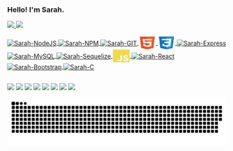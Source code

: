 ### Hello! I'm Sarah.

 <div>
  <a href="https://github.com/petrucc1">
  <img height="180em" src="https://github-readme-stats.vercel.app/api?username=petrucc1&show_icons=true&theme=solarized-dark&include_all_commits=true&count_private=true"/>
  <img height="180em" src="https://github-readme-stats.vercel.app/api/top-langs/?username=petrucc1&layout=compact&langs_count=7&theme=solarized-dark"/>
</div>
  <div style="display: inline_block"><br>
  <img align="center" alt="Sarah-NodeJS" height="30" width="40" src="https://cdn.jsdelivr.net/gh/devicons/devicon/icons/nodejs/nodejs-original.svg">
  <img align="center" alt="Sarah-NPM" height="30" width="40" src="https://cdn.jsdelivr.net/gh/devicons/devicon/icons/npm/npm-original-wordmark.svg">
  <img align="center" alt="Sarah-GIT" height="30" width="40" src="https://cdn.jsdelivr.net/gh/devicons/devicon/icons/git/git-original.svg">
  <img align="center" alt="Sarah-HTML" height="30" width="40" src="https://raw.githubusercontent.com/devicons/devicon/master/icons/html5/html5-original.svg">
  <img align="center" alt="Sarah-CSS" height="30" width="40" src="https://raw.githubusercontent.com/devicons/devicon/master/icons/css3/css3-original.svg">
  <img align="center" alt="Sarah-Express" height="30" width="40" src="https://cdn.jsdelivr.net/gh/devicons/devicon/icons/express/express-original.svg">
  <img align="center" alt="Sarah-MySQL" height="30" width="40" src="https://cdn.jsdelivr.net/gh/devicons/devicon/icons/mysql/mysql-original.svg">
  <img align="center" alt="Sarah-Sequelize" height="30" width="40" src="https://cdn.jsdelivr.net/gh/devicons/devicon/icons/sequelize/sequelize-original.svg">
  <img align="center" alt="Sarah-JS" height="30" width="40" src="https://raw.githubusercontent.com/devicons/devicon/master/icons/javascript/javascript-plain.svg">
  <img align="center" alt="Sarah-React" height="30" width="40" src="https://cdn.jsdelivr.net/gh/devicons/devicon/icons/react/react-original.svg">
  <img align="center" alt="Sarah-Bootstrap" height="30" width="40" src="https://cdn.jsdelivr.net/gh/devicons/devicon/icons/bootstrap/bootstrap-original.svg">
  <img align="center" alt="Sarah-C" height="30" width="40" src="https://cdn.jsdelivr.net/gh/devicons/devicon/icons/c/c-original.svg">
</div>

  ##
 
<div>
 <a href="https://wa.me/5511934055757" target="_blank"> <img src="https://img.shields.io/badge/WhatsApp-25D366?style=for-the-badge&logo=whatsapp&logoColor=white" target="_blank"></a>
 <a href="https://codepen.io/srh_petrucci" target="_blank"> <img src="https://img.shields.io/badge/Codepen-000000?style=for-the-badge&logo=codepen&logoColor=white" target="_blank"></a>
  <a href="mailto:petrucci_@outlook.com.br" target="_blank"><img src="https://img.shields.io/badge/Microsoft_Outlook-0078D4?style=for-the-badge&logo=microsoft-outlook&logoColor=white" target="_blank"></a>
 <a href="https://dev.to/petrucc1" target="_blank"> <img src="https://img.shields.io/badge/dev.to-0A0A0A?style=for-the-badge&logo=dev.to&logoColor=white" target="_blank"></a>
  <a href="https://www.linkedin.com/in/sarah-petrucci-a694671b5/" target="_blank"><img src="https://img.shields.io/badge/-LinkedIn-%230077B5?style=for-the-badge&logo=linkedin&logoColor=white" target="_blank"></a>
 <a href="https://medium.com/@petrucci_" target="_blank"> <img src="https://img.shields.io/badge/Medium-12100E?style=for-the-badge&logo=medium&logoColor=white" target="_blank"></a>
  <a href="https://www.freecodecamp.org/petrucc1" target="_blank"> <img src="https://img.shields.io/badge/Freecodecamp-%23123.svg?&style=for-the-badge&logo=freecodecamp&logoColor=green" target="_blank"></a>
  <a href="https://leetcode.com/petrucc1/" target="_blank"> <img src="https://img.shields.io/badge/LeetCode-000000?style=for-the-badge&logo=LeetCode&logoColor=#d16c06" target="_blank"></a>
<!--   <a href="" target="_blank"> <img src="" target="_blank"></a> -->
 
  ![Snake animation](https://github.com/petrucc1/petrucc1/blob/output/github-contribution-grid-snake.svg)
 
</div>
